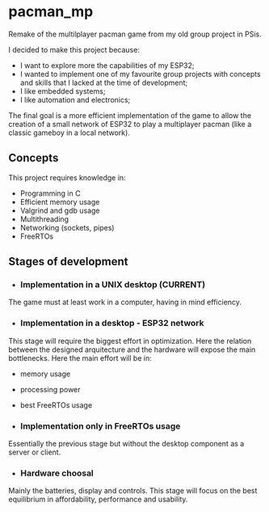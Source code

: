 
# pacman_mp

Remake of the multilplayer pacman game from my old group project in PSis.

I decided to make this project because:

- I want to explore more the capabilities of my ESP32;
- I wanted to implement one of my favourite group projects with concepts and skills that I lacked at the time of development;
- I like embedded systems;
- I like automation and electronics;

The final goal is a more efficient implementation of the game to allow the creation of a small network of ESP32 to play a multiplayer pacman (like a classic gameboy in a local network).

## Concepts

This project requires knowledge in:

- Programming in C
- Efficient memory usage
- Valgrind and gdb usage
- Multithreading
- Networking (sockets, pipes)
- FreeRTOs

## Stages of development

- ### Implementation in a UNIX desktop (CURRENT)

The game must at least work in a computer, having in mind efficiency.

- ### Implementation in a desktop - ESP32 network

This stage will require the biggest effort in optimization. Here the relation between the designed arquitecture and the hardware will expose the main bottlenecks.
Here the main effort will be in:

- memory usage
- processing power
- best FreeRTOs usage

- ### Implementation only in FreeRTOs usage

Essentially the previous stage but without the desktop component as a server or client.

- ### Hardware choosal

Mainly the batteries, display and controls.
This stage will focus on the best equilibrium in affordability, performance and usability.
